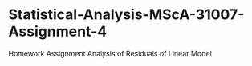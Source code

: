 # Statistical-Analysis-MScA-31007-Assignment-4
Homework Assignment Analysis of Residuals of Linear Model
